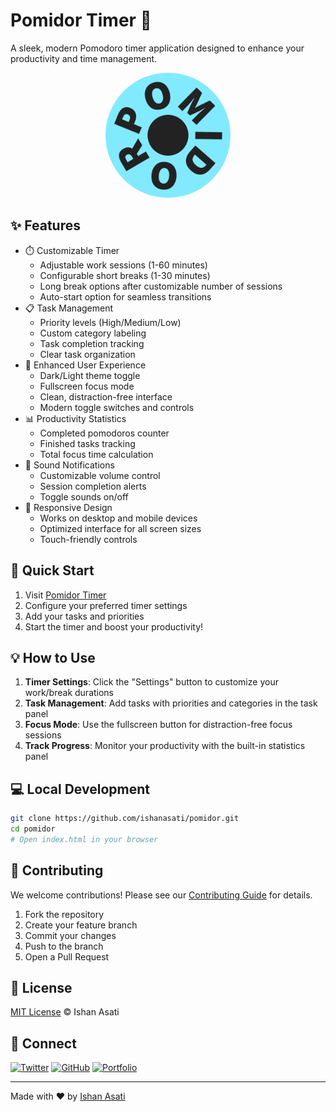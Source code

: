 # Pomidor Timer 🍅

A sleek, modern Pomodoro timer application designed to enhance your productivity and time management.

<p align="center">
  <a href="https://pomidor.ishanasati.me">
    <img src="https://raw.githubusercontent.com/IshanAsati/pomidor/main/logo.png" alt="Pomidor Timer" width="200" style="border-radius: 50%;">
  </a>
</p>

## ✨ Features

- ⏱️ Customizable Timer
  - Adjustable work sessions (1-60 minutes)
  - Configurable short breaks (1-30 minutes)
  - Long break options after customizable number of sessions
  - Auto-start option for seamless transitions
- 📋 Task Management
  - Priority levels (High/Medium/Low)
  - Custom category labeling
  - Task completion tracking
  - Clear task organization
- 🎨 Enhanced User Experience
  - Dark/Light theme toggle
  - Fullscreen focus mode
  - Clean, distraction-free interface
  - Modern toggle switches and controls
- 📊 Productivity Statistics
  - Completed pomodoros counter
  - Finished tasks tracking
  - Total focus time calculation
- 🎵 Sound Notifications
  - Customizable volume control
  - Session completion alerts
  - Toggle sounds on/off
- 📱 Responsive Design
  - Works on desktop and mobile devices
  - Optimized interface for all screen sizes
  - Touch-friendly controls

## 🚀 Quick Start

1. Visit [Pomidor Timer](https://pomidor.ishanasati.me)
2. Configure your preferred timer settings
3. Add your tasks and priorities
4. Start the timer and boost your productivity!

## 💡 How to Use

1. **Timer Settings**: Click the "Settings" button to customize your work/break durations
2. **Task Management**: Add tasks with priorities and categories in the task panel
3. **Focus Mode**: Use the fullscreen button for distraction-free focus sessions
4. **Track Progress**: Monitor your productivity with the built-in statistics panel

## 💻 Local Development

```bash
git clone https://github.com/ishanasati/pomidor.git
cd pomidor
# Open index.html in your browser
```

## 🤝 Contributing

We welcome contributions! Please see our [Contributing Guide](CONTRIBUTING.md) for details.

1. Fork the repository
2. Create your feature branch
3. Commit your changes
4. Push to the branch
5. Open a Pull Request

## 📝 License

[MIT License](LICENSE) © Ishan Asati

## 🔗 Connect

[![Twitter](https://img.shields.io/twitter/follow/ishanasati?style=social)](https://twitter.com/ishanasati)
[![GitHub](https://img.shields.io/github/followers/ishanasati?style=social)](https://github.com/ishanasati)
[![Portfolio](https://img.shields.io/badge/Website-ishanasati.me-blue)](https://ishanasati.me)

---

Made with ❤️ by [Ishan Asati](https://ishanasati.me)
